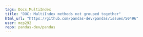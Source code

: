 ```yaml
---
tags: Docs,MultiIndex
title: "DOC: MultiIndex methods not grouped together"
html_url: "https://github.com/pandas-dev/pandas/issues/50496"
user: mcp292
repo: pandas-dev/pandas
---
```


